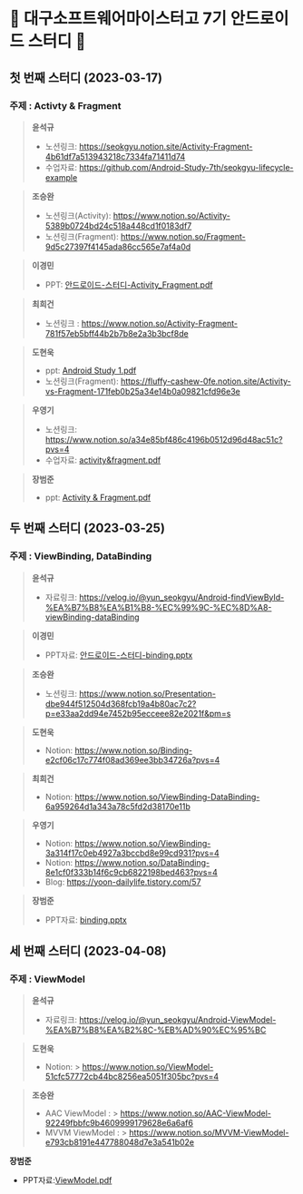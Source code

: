 # 🏫 대구소프트웨어마이스터고 7기 안드로이드 스터디 🤖

## 첫 번째 스터디 (2023-03-17)
### 주제 : Activty & Fragment
> **윤석규**
> 
> - 노션링크: https://seokgyu.notion.site/Activity-Fragment-4b61df7a513943218c7334fa71411d74
> - 수업자료: https://github.com/Android-Study-7th/seokgyu-lifecycle-example

> **조승완**
> 
> - 노션링크(Activity): https://www.notion.so/Activity-5389b0724bd24c518a448cd1f0183df7
> - 노션링크(Fragment): https://www.notion.so/Fragment-9d5c27397f4145ada86cc565e7af4a0d

> **이경민**
> 
> - PPT: [안드로이드-스터디-Activity_Fragment.pdf](https://github.com/Android-Study-7th/.github/files/10999431/-.-Activity_Fragment.pdf)

> **최희건**
> 
> - 노션링크 : https://www.notion.so/Activity-Fragment-781f57eb5bff44b2b7b8e2a3b3bcf8de

> **도현욱**
> - ppt: [Android Study 1.pdf](https://github.com/Android-Study-7th/.github/files/10999437/Android.Study.1.pdf)
> - 노션링크(Fragment): https://fluffy-cashew-0fe.notion.site/Activity-vs-Fragment-171feb0b25a34e14b0a09821cfd96e3e

> **우영기**
> 
> - 노션링크: https://www.notion.so/a34e85bf486c4196b0512d96d48ac51c?pvs=4
> - 수업자료: [activity&fragment.pdf](https://github.com/Android-Study-7th/.github/files/10999487/activity.fragment.pdf)

> **장범준**
> 
> - ppt: [Activity & Fragment.pdf](https://github.com/Android-Study-7th/.github/files/10999531/Activity.Fragment.pdf)

## 두 번째 스터디 (2023-03-25)
### 주제 : ViewBinding, DataBinding
> **윤석규**
> 
> - 자료링크: https://velog.io/@yun_seokgyu/Android-findViewById-%EA%B7%B8%EA%B1%B8-%EC%99%9C-%EC%8D%A8-viewBinding-dataBinding

> **이경민**
> 
> - PPT자료: [안드로이드-스터디-binding.pptx](https://github.com/Android-Study-7th/.github/files/11069079/-.-binding.pptx)

> **조승완**
> 
> - 노션링크: https://www.notion.so/Presentation-dbe944f512504d368fcb19a4b80ac7c2?p=e33aa2dd94e7452b95ecceee82e2021f&pm=s

> **도현욱**
> 
> - Notion: https://www.notion.so/Binding-e2cf06c17c774f08ad369ee3bb34726a?pvs=4

> **최희건**
> 
> - Notion: https://www.notion.so/ViewBinding-DataBinding-6a959264d1a343a78c5fd2d38170e11b

> **우영기**
> - Notion: https://www.notion.so/ViewBinding-3a314f17c0eb4927a3bccbd8e99cd931?pvs=4
> - Notion: https://www.notion.so/DataBinding-8e1cf0f333b14f6c9cb6822198bed463?pvs=4
> - Blog: https://yoon-dailylife.tistory.com/57

> **장범준**
> 
> - PPT자료: [binding.pptx](https://github.com/Android-Study-7th/.github/files/11069171/Binding.pdf)

## 세 번째 스터디 (2023-04-08)
### 주제 : ViewModel
> **윤석규**
> 
> - 자료링크: https://velog.io/@yun_seokgyu/Android-ViewModel-%EA%B7%B8%EA%B2%8C-%EB%AD%90%EC%95%BC

> **도현욱**
> 
> - Notion: > https://www.notion.so/ViewModel-51cfc57772cb44bc8256ea5051f305bc?pvs=4


> **조승완**
> 
> - AAC ViewModel : > https://www.notion.so/AAC-ViewModel-92249fbbfc9b4609999179628e6a6af6
> - MVVM ViewModel : > https://www.notion.so/MVVM-ViewModel-e793cb8191e447788048d7e3a541b02e


 **장범준**
 
  - PPT자료:[ViewModel.pdf](https://github.com/Android-Study-7th/.github/files/11183228/ViewModel.pdf)
